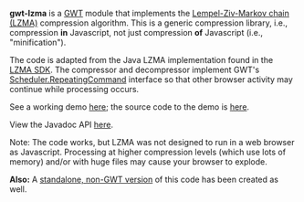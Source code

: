 **gwt-lzma** is a [GWT](http://code.google.com/webtoolkit/) module that implements the [Lempel-Ziv-Markov chain (LZMA)](http://en.wikipedia.org/wiki/Lzma) compression algorithm. This is a generic compression library, i.e., compression **in** Javascript, not just compression **of** Javascript (i.e., "minification").

The code is adapted from the Java LZMA implementation found in the [LZMA SDK](http://www.7-zip.org/sdk.html). The compressor and decompressor implement GWT's [Scheduler.RepeatingCommand](http://google-web-toolkit.googlecode.com/svn/javadoc/2.4/com/google/gwt/core/client/Scheduler.RepeatingCommand.html) interface so that other browser activity may continue while processing occurs.

See a working demo [here](http://archiecobbs.github.io/gwt-lzma/publish/demo/LZMADemo.html); the source code to the demo is [here](https://github.com/archiecobbs/gwt-lzma/tree/master/src/java/org/dellroad/lzma/demo).

View the Javadoc API [here](http://archiecobbs.github.io/gwt-lzma/publish/javadoc/index.html).

Note: The code works, but LZMA was not designed to run in a web browser as Javascript. Processing at higher compression levels (which use lots of memory) and/or with huge files may cause your browser to explode.

**Also:** A [standalone, non-GWT version](http://nmrugg.github.com/LZMA-JS/) of this code has been created as well.
